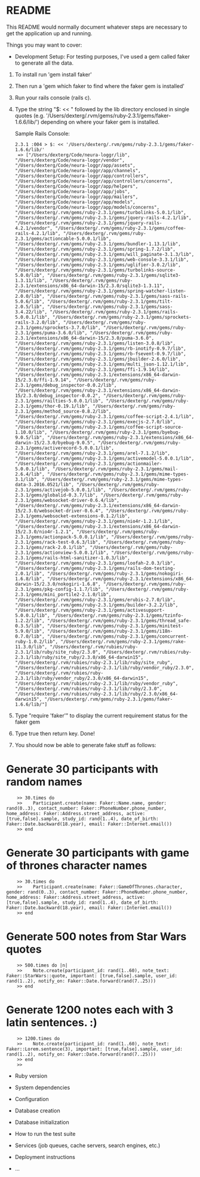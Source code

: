 # README

This README would normally document whatever steps are necessary to get the
application up and running.

Things you may want to cover:

* Development Setup:
For testing purposes, I've used a gem called faker to generate all the data.

1. To install run 'gem install faker'
2. Then run a 'gem which faker to find where the faker gem is installed'
3. Run your rails console (rails c).
4. Type the string "$: << " followed by the lib directory enclosed in single quotes (e.g. '/Users/dexterg/.rvm/gems/ruby-2.3.1/gems/faker-1.6.6/lib/') depending on where your faker gem is installed.

    Sample Rails Console:
    
    ```{r, engine='bash', count_lines}
    2.3.1 :004 > $: << '/Users/dexterg/.rvm/gems/ruby-2.3.1/gems/faker-1.6.6/lib/'
     => ["/Users/dexterg/Code/neura-loggr/lib", "/Users/dexterg/Code/neura-loggr/vendor", "/Users/dexterg/Code/neura-loggr/app/assets", "/Users/dexterg/Code/neura-loggr/app/channels", "/Users/dexterg/Code/neura-loggr/app/controllers", "/Users/dexterg/Code/neura-loggr/app/controllers/concerns", "/Users/dexterg/Code/neura-loggr/app/helpers", "/Users/dexterg/Code/neura-loggr/app/jobs", "/Users/dexterg/Code/neura-loggr/app/mailers", "/Users/dexterg/Code/neura-loggr/app/models", "/Users/dexterg/Code/neura-loggr/app/models/concerns", "/Users/dexterg/.rvm/gems/ruby-2.3.1/gems/turbolinks-5.0.1/lib", "/Users/dexterg/.rvm/gems/ruby-2.3.1/gems/jquery-rails-4.2.1/lib", "/Users/dexterg/.rvm/gems/ruby-2.3.1/gems/jquery-rails-4.2.1/vendor", "/Users/dexterg/.rvm/gems/ruby-2.3.1/gems/coffee-rails-4.2.1/lib", "/Users/dexterg/.rvm/gems/ruby-2.3.1/gems/actioncable-5.0.0.1/lib", "/Users/dexterg/.rvm/gems/ruby-2.3.1/gems/bundler-1.13.1/lib", "/Users/dexterg/.rvm/gems/ruby-2.3.1/gems/spring-1.7.2/lib", "/Users/dexterg/.rvm/gems/ruby-2.3.1/gems/will_paginate-3.1.3/lib", "/Users/dexterg/.rvm/gems/ruby-2.3.1/gems/web-console-3.3.1/lib", "/Users/dexterg/.rvm/gems/ruby-2.3.1/gems/uglifier-3.0.2/lib", "/Users/dexterg/.rvm/gems/ruby-2.3.1/gems/turbolinks-source-5.0.0/lib", "/Users/dexterg/.rvm/gems/ruby-2.3.1/gems/sqlite3-1.3.11/lib", "/Users/dexterg/.rvm/gems/ruby-2.3.1/extensions/x86_64-darwin-15/2.3.0/sqlite3-1.3.11", "/Users/dexterg/.rvm/gems/ruby-2.3.1/gems/spring-watcher-listen-2.0.0/lib", "/Users/dexterg/.rvm/gems/ruby-2.3.1/gems/sass-rails-5.0.6/lib", "/Users/dexterg/.rvm/gems/ruby-2.3.1/gems/tilt-2.0.5/lib", "/Users/dexterg/.rvm/gems/ruby-2.3.1/gems/sass-3.4.22/lib", "/Users/dexterg/.rvm/gems/ruby-2.3.1/gems/rails-5.0.0.1/lib", "/Users/dexterg/.rvm/gems/ruby-2.3.1/gems/sprockets-rails-3.2.0/lib", "/Users/dexterg/.rvm/gems/ruby-2.3.1/gems/sprockets-3.7.0/lib", "/Users/dexterg/.rvm/gems/ruby-2.3.1/gems/puma-3.6.0/lib", "/Users/dexterg/.rvm/gems/ruby-2.3.1/extensions/x86_64-darwin-15/2.3.0/puma-3.6.0", "/Users/dexterg/.rvm/gems/ruby-2.3.1/gems/listen-3.0.8/lib", "/Users/dexterg/.rvm/gems/ruby-2.3.1/gems/rb-inotify-0.9.7/lib", "/Users/dexterg/.rvm/gems/ruby-2.3.1/gems/rb-fsevent-0.9.7/lib", "/Users/dexterg/.rvm/gems/ruby-2.3.1/gems/jbuilder-2.6.0/lib", "/Users/dexterg/.rvm/gems/ruby-2.3.1/gems/multi_json-1.12.1/lib", "/Users/dexterg/.rvm/gems/ruby-2.3.1/gems/ffi-1.9.14/lib", "/Users/dexterg/.rvm/gems/ruby-2.3.1/extensions/x86_64-darwin-15/2.3.0/ffi-1.9.14", "/Users/dexterg/.rvm/gems/ruby-2.3.1/gems/debug_inspector-0.0.2/lib", "/Users/dexterg/.rvm/gems/ruby-2.3.1/extensions/x86_64-darwin-15/2.3.0/debug_inspector-0.0.2", "/Users/dexterg/.rvm/gems/ruby-2.3.1/gems/railties-5.0.0.1/lib", "/Users/dexterg/.rvm/gems/ruby-2.3.1/gems/thor-0.19.1/lib", "/Users/dexterg/.rvm/gems/ruby-2.3.1/gems/method_source-0.8.2/lib", "/Users/dexterg/.rvm/gems/ruby-2.3.1/gems/coffee-script-2.4.1/lib", "/Users/dexterg/.rvm/gems/ruby-2.3.1/gems/execjs-2.7.0/lib", "/Users/dexterg/.rvm/gems/ruby-2.3.1/gems/coffee-script-source-1.10.0/lib", "/Users/dexterg/.rvm/gems/ruby-2.3.1/gems/byebug-9.0.5/lib", "/Users/dexterg/.rvm/gems/ruby-2.3.1/extensions/x86_64-darwin-15/2.3.0/byebug-9.0.5", "/Users/dexterg/.rvm/gems/ruby-2.3.1/gems/activerecord-5.0.0.1/lib", "/Users/dexterg/.rvm/gems/ruby-2.3.1/gems/arel-7.1.2/lib", "/Users/dexterg/.rvm/gems/ruby-2.3.1/gems/activemodel-5.0.0.1/lib", "/Users/dexterg/.rvm/gems/ruby-2.3.1/gems/actionmailer-5.0.0.1/lib", "/Users/dexterg/.rvm/gems/ruby-2.3.1/gems/mail-2.6.4/lib", "/Users/dexterg/.rvm/gems/ruby-2.3.1/gems/mime-types-3.1/lib", "/Users/dexterg/.rvm/gems/ruby-2.3.1/gems/mime-types-data-3.2016.0521/lib", "/Users/dexterg/.rvm/gems/ruby-2.3.1/gems/activejob-5.0.0.1/lib", "/Users/dexterg/.rvm/gems/ruby-2.3.1/gems/globalid-0.3.7/lib", "/Users/dexterg/.rvm/gems/ruby-2.3.1/gems/websocket-driver-0.6.4/lib", "/Users/dexterg/.rvm/gems/ruby-2.3.1/extensions/x86_64-darwin-15/2.3.0/websocket-driver-0.6.4", "/Users/dexterg/.rvm/gems/ruby-2.3.1/gems/websocket-extensions-0.1.2/lib", "/Users/dexterg/.rvm/gems/ruby-2.3.1/gems/nio4r-1.2.1/lib", "/Users/dexterg/.rvm/gems/ruby-2.3.1/extensions/x86_64-darwin-15/2.3.0/nio4r-1.2.1", "/Users/dexterg/.rvm/gems/ruby-2.3.1/gems/actionpack-5.0.0.1/lib", "/Users/dexterg/.rvm/gems/ruby-2.3.1/gems/rack-test-0.6.3/lib", "/Users/dexterg/.rvm/gems/ruby-2.3.1/gems/rack-2.0.1/lib", "/Users/dexterg/.rvm/gems/ruby-2.3.1/gems/actionview-5.0.0.1/lib", "/Users/dexterg/.rvm/gems/ruby-2.3.1/gems/rails-html-sanitizer-1.0.3/lib", "/Users/dexterg/.rvm/gems/ruby-2.3.1/gems/loofah-2.0.3/lib", "/Users/dexterg/.rvm/gems/ruby-2.3.1/gems/rails-dom-testing-2.0.1/lib", "/Users/dexterg/.rvm/gems/ruby-2.3.1/gems/nokogiri-1.6.8/lib", "/Users/dexterg/.rvm/gems/ruby-2.3.1/extensions/x86_64-darwin-15/2.3.0/nokogiri-1.6.8", "/Users/dexterg/.rvm/gems/ruby-2.3.1/gems/pkg-config-1.1.7/lib", "/Users/dexterg/.rvm/gems/ruby-2.3.1/gems/mini_portile2-2.1.0/lib", "/Users/dexterg/.rvm/gems/ruby-2.3.1/gems/erubis-2.7.0/lib", "/Users/dexterg/.rvm/gems/ruby-2.3.1/gems/builder-3.2.2/lib", "/Users/dexterg/.rvm/gems/ruby-2.3.1/gems/activesupport-5.0.0.1/lib", "/Users/dexterg/.rvm/gems/ruby-2.3.1/gems/tzinfo-1.2.2/lib", "/Users/dexterg/.rvm/gems/ruby-2.3.1/gems/thread_safe-0.3.5/lib", "/Users/dexterg/.rvm/gems/ruby-2.3.1/gems/minitest-5.9.0/lib", "/Users/dexterg/.rvm/gems/ruby-2.3.1/gems/i18n-0.7.0/lib", "/Users/dexterg/.rvm/gems/ruby-2.3.1/gems/concurrent-ruby-1.0.2/lib", "/Users/dexterg/.rvm/gems/ruby-2.3.1/gems/rake-11.3.0/lib", "/Users/dexterg/.rvm/rubies/ruby-2.3.1/lib/ruby/site_ruby/2.3.0", "/Users/dexterg/.rvm/rubies/ruby-2.3.1/lib/ruby/site_ruby/2.3.0/x86_64-darwin15", "/Users/dexterg/.rvm/rubies/ruby-2.3.1/lib/ruby/site_ruby", "/Users/dexterg/.rvm/rubies/ruby-2.3.1/lib/ruby/vendor_ruby/2.3.0", "/Users/dexterg/.rvm/rubies/ruby-2.3.1/lib/ruby/vendor_ruby/2.3.0/x86_64-darwin15", "/Users/dexterg/.rvm/rubies/ruby-2.3.1/lib/ruby/vendor_ruby", "/Users/dexterg/.rvm/rubies/ruby-2.3.1/lib/ruby/2.3.0", "/Users/dexterg/.rvm/rubies/ruby-2.3.1/lib/ruby/2.3.0/x86_64-darwin15", "/Users/dexterg/.rvm/gems/ruby-2.3.1/gems/faker-1.6.6/lib/"] 
    ```

5. Type "require 'faker'" to display the current requirement status for the faker gem
6. Type true then return key. Done!
7. You should now be able to generate fake stuff as follows:

# Generate 30 participants with random names
```{r, engine='bash', count_lines}
	>> 30.times do
	>>    Participant.create(name: Faker::Name.name, gender: rand(0..3), contact_number: Faker::PhoneNumber.phone_number, home_address: Faker::Address.street_address, active: [true,false].sample, study_id: rand(1..4), date_of_birth: Faker::Date.backward(18.year), email: Faker::Internet.email())
	>> end
```

# Generate 30 participants with game of thrones character names
```{r, engine='bash', count_lines}
	>> 30.times do
	>>    Participant.create(name: Faker::GameOfThrones.character, gender: rand(0..3), contact_number: Faker::PhoneNumber.phone_number, home_address: Faker::Address.street_address, active: [true,false].sample, study_id: rand(1..4), date_of_birth: Faker::Date.backward(18.year), email: Faker::Internet.email())
	>> end
```

# Generate 500 notes from Star Wars quotes
```{r, engine='bash', count_lines}
	>> 500.times do |n|
	>>    Note.create(participant_id: rand(1..60), note_text: Faker::StarWars::quote, important: [true,false].sample, user_id: rand(1..2), notify_on: Faker::Date.forward(rand(7..25)))
	>> end
```

# Generate 1200 notes each with 3 latin sentences. :)
```{r, engine='bash', count_lines}
	>> 1200.times do
	>>    Note.create(participant_id: rand(1..60), note_text: Faker::Lorem.sentence(3), important: [true,false].sample, user_id: rand(1..2), notify_on: Faker::Date.forward(rand(7..25)))
	>> end
	>> 
```

* Ruby version

* System dependencies

* Configuration

* Database creation

* Database initialization

* How to run the test suite

* Services (job queues, cache servers, search engines, etc.)

* Deployment instructions

* ...
